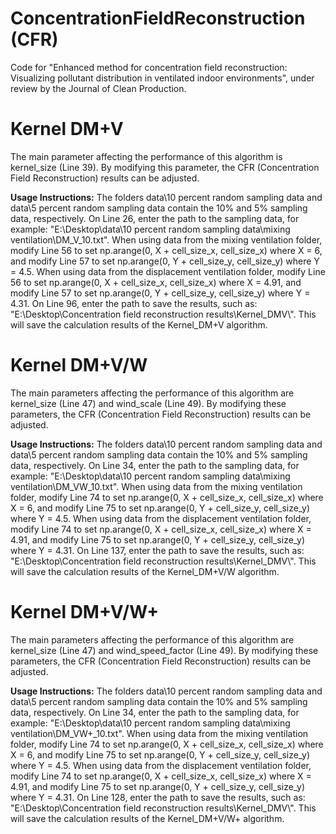# ConcentrationFieldReconstruction (CFR)
Code for "Enhanced method for concentration field reconstruction: Visualizing pollutant distribution in ventilated indoor environments", under review by the Journal of Clean Production.

# Kernel DM+V

The main parameter affecting the performance of this algorithm is kernel_size (Line 39). 
By modifying this parameter, the CFR (Concentration Field Reconstruction) results can be adjusted.

**Usage Instructions:**
The folders data\\10 percent random sampling data and data\\5 percent random sampling data contain the 10% and 5% sampling data, respectively.
On Line 26, enter the path to the sampling data, for example: "E:\\Desktop\\data\\10 percent random sampling data\\mixing ventilation\\DM_V_10.txt".
When using data from the mixing ventilation folder, modify Line 56 to set np.arange(0, X + cell_size_x, cell_size_x) where X = 6, and modify Line 57 to set np.arange(0, Y + cell_size_y, cell_size_y) where Y = 4.5.
When using data from the displacement ventilation folder, modify Line 56 to set np.arange(0, X + cell_size_x, cell_size_x) where X = 4.91, and modify Line 57 to set np.arange(0, Y + cell_size_y, cell_size_y) where Y = 4.31.
On Line 96, enter the path to save the results, such as: "E:\\Desktop\\Concentration field reconstruction results\\Kernel_DMV\\". This will save the calculation results of the Kernel_DM+V algorithm.

# Kernel DM+V/W

The main parameters affecting the performance of this algorithm are kernel_size (Line 47) and wind_scale (Line 49). 
By modifying these parameters, the CFR (Concentration Field Reconstruction) results can be adjusted.

**Usage Instructions:**
The folders data\\10 percent random sampling data and data\\5 percent random sampling data contain the 10% and 5% sampling data, respectively.
On Line 34, enter the path to the sampling data, for example: "E:\\Desktop\\data\\10 percent random sampling data\\mixing ventilation\\DM_VW_10.txt".
When using data from the mixing ventilation folder, modify Line 74 to set np.arange(0, X + cell_size_x, cell_size_x) where X = 6, and modify Line 75 to set np.arange(0, Y + cell_size_y, cell_size_y) where Y = 4.5.
When using data from the displacement ventilation folder, modify Line 74 to set np.arange(0, X + cell_size_x, cell_size_x) where X = 4.91, and modify Line 75 to set np.arange(0, Y + cell_size_y, cell_size_y) where Y = 4.31.
On Line 137, enter the path to save the results, such as: "E:\\Desktop\\Concentration field reconstruction results\\Kernel_DMV\\". This will save the calculation results of the Kernel_DM+V/W algorithm.

# Kernel DM+V/W+

The main parameters affecting the performance of this algorithm are kernel_size (Line 47) and wind_speed_factor (Line 49).
By modifying these parameters, the CFR (Concentration Field Reconstruction) results can be adjusted.

**Usage Instructions:**
The folders data\\10 percent random sampling data and data\\5 percent random sampling data contain the 10% and 5% sampling data, respectively.
On Line 34, enter the path to the sampling data, for example: "E:\\Desktop\\data\\10 percent random sampling data\\mixing ventilation\\DM_VW+_10.txt".
When using data from the mixing ventilation folder, modify Line 74 to set np.arange(0, X + cell_size_x, cell_size_x) where X = 6, and modify Line 75 to set np.arange(0, Y + cell_size_y, cell_size_y) where Y = 4.5.
When using data from the displacement ventilation folder, modify Line 74 to set np.arange(0, X + cell_size_x, cell_size_x) where X = 4.91, and modify Line 75 to set np.arange(0, Y + cell_size_y, cell_size_y) where Y = 4.31.
On Line 128, enter the path to save the results, such as: "E:\\Desktop\\Concentration field reconstruction results\\Kernel_DMV\\". This will save the calculation results of the Kernel_DM+V/W+ algorithm.
